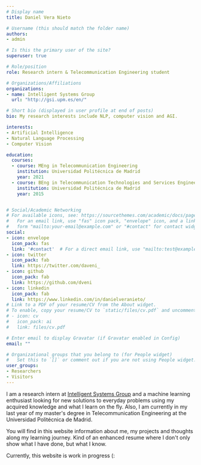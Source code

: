 ```yaml
---
# Display name
title: Daniel Vera Nieto

# Username (this should match the folder name)
authors:
- admin

# Is this the primary user of the site?
superuser: true

# Role/position
role: Research intern & Telecommunication Engineering student

# Organizations/Affiliations
organizations:
- name: Intelligent Systems Group
  url: "http://gsi.upm.es/en/"

# Short bio (displayed in user profile at end of posts)
bio: My research interests include NLP, computer vision and AGI.

interests:
- Artificial Intelligence
- Natural Language Processing
- Computer Vision

education:
  courses:
  - course: MEng in Telecommunication Engineering
    institution: Universidad Politécnica de Madrid
    year: 2021
  - course: BEng in Telecommunication Technologies and Services Engineering
    institution: Universidad Politécnica de Madrid
    year: 2015


# Social/Academic Networking
# For available icons, see: https://sourcethemes.com/academic/docs/page-builder/#icons
#   For an email link, use "fas" icon pack, "envelope" icon, and a link in the
#   form "mailto:your-email@example.com" or "#contact" for contact widget.
social:
- icon: envelope
  icon_pack: fas
  link: '#contact'  # For a direct email link, use "mailto:test@example.org".
- icon: twitter
  icon_pack: fab
  link: https://twitter.com/daveni_
- icon: github
  icon_pack: fab
  link: https://github.com/dveni
- icon: linkedin
  icon_pack: fab
  link: https://www.linkedin.com/in/danielveranieto/
# Link to a PDF of your resume/CV from the About widget.
# To enable, copy your resume/CV to `static/files/cv.pdf` and uncomment the lines below.
# - icon: cv
#   icon_pack: ai
#   link: files/cv.pdf

# Enter email to display Gravatar (if Gravatar enabled in Config)
email: ""

# Organizational groups that you belong to (for People widget)
#   Set this to `[]` or comment out if you are not using People widget.
user_groups:
- Researchers
- Visitors
---
```


I am a research intern at [Intelligent Systems Group](http://gsi.upm.es/es/) and a machine learning enthusiast looking for new solutions to everyday problems using my acquired knowledge and what I learn on the fly. Also, I am currently in my last year of my master's degree in Telecommunication Engineering at the Universidad Politécnica de Madrid. 

You will find in this website information about me, my projects and thoughts along my learning journey. Kind of an enhanced resume where I don't only show what I have done, but what I know. 

Currently, this website is work in progress (:
